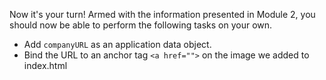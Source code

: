 Now it's your turn! Armed with the information presented in Module 2, you should now be able to perform the following tasks on your own.

- Add `companyURL` as an application data object.
- Bind the URL to an anchor tag `<a href="">` on the image we added to index.html